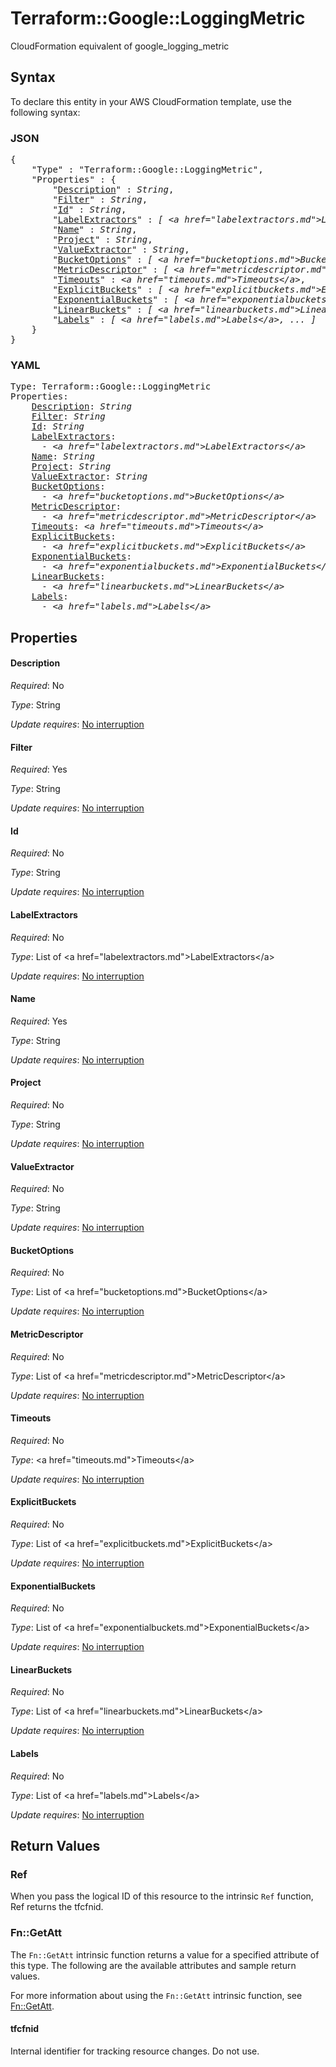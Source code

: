 # Terraform::Google::LoggingMetric

CloudFormation equivalent of google_logging_metric

## Syntax

To declare this entity in your AWS CloudFormation template, use the following syntax:

### JSON

<pre>
{
    "Type" : "Terraform::Google::LoggingMetric",
    "Properties" : {
        "<a href="#description" title="Description">Description</a>" : <i>String</i>,
        "<a href="#filter" title="Filter">Filter</a>" : <i>String</i>,
        "<a href="#id" title="Id">Id</a>" : <i>String</i>,
        "<a href="#labelextractors" title="LabelExtractors">LabelExtractors</a>" : <i>[ &lt;a href=&#34;labelextractors.md&#34;&gt;LabelExtractors&lt;/a&gt;, ... ]</i>,
        "<a href="#name" title="Name">Name</a>" : <i>String</i>,
        "<a href="#project" title="Project">Project</a>" : <i>String</i>,
        "<a href="#valueextractor" title="ValueExtractor">ValueExtractor</a>" : <i>String</i>,
        "<a href="#bucketoptions" title="BucketOptions">BucketOptions</a>" : <i>[ &lt;a href=&#34;bucketoptions.md&#34;&gt;BucketOptions&lt;/a&gt;, ... ]</i>,
        "<a href="#metricdescriptor" title="MetricDescriptor">MetricDescriptor</a>" : <i>[ &lt;a href=&#34;metricdescriptor.md&#34;&gt;MetricDescriptor&lt;/a&gt;, ... ]</i>,
        "<a href="#timeouts" title="Timeouts">Timeouts</a>" : <i>&lt;a href=&#34;timeouts.md&#34;&gt;Timeouts&lt;/a&gt;</i>,
        "<a href="#explicitbuckets" title="ExplicitBuckets">ExplicitBuckets</a>" : <i>[ &lt;a href=&#34;explicitbuckets.md&#34;&gt;ExplicitBuckets&lt;/a&gt;, ... ]</i>,
        "<a href="#exponentialbuckets" title="ExponentialBuckets">ExponentialBuckets</a>" : <i>[ &lt;a href=&#34;exponentialbuckets.md&#34;&gt;ExponentialBuckets&lt;/a&gt;, ... ]</i>,
        "<a href="#linearbuckets" title="LinearBuckets">LinearBuckets</a>" : <i>[ &lt;a href=&#34;linearbuckets.md&#34;&gt;LinearBuckets&lt;/a&gt;, ... ]</i>,
        "<a href="#labels" title="Labels">Labels</a>" : <i>[ &lt;a href=&#34;labels.md&#34;&gt;Labels&lt;/a&gt;, ... ]</i>
    }
}
</pre>

### YAML

<pre>
Type: Terraform::Google::LoggingMetric
Properties:
    <a href="#description" title="Description">Description</a>: <i>String</i>
    <a href="#filter" title="Filter">Filter</a>: <i>String</i>
    <a href="#id" title="Id">Id</a>: <i>String</i>
    <a href="#labelextractors" title="LabelExtractors">LabelExtractors</a>: <i>
      - &lt;a href=&#34;labelextractors.md&#34;&gt;LabelExtractors&lt;/a&gt;</i>
    <a href="#name" title="Name">Name</a>: <i>String</i>
    <a href="#project" title="Project">Project</a>: <i>String</i>
    <a href="#valueextractor" title="ValueExtractor">ValueExtractor</a>: <i>String</i>
    <a href="#bucketoptions" title="BucketOptions">BucketOptions</a>: <i>
      - &lt;a href=&#34;bucketoptions.md&#34;&gt;BucketOptions&lt;/a&gt;</i>
    <a href="#metricdescriptor" title="MetricDescriptor">MetricDescriptor</a>: <i>
      - &lt;a href=&#34;metricdescriptor.md&#34;&gt;MetricDescriptor&lt;/a&gt;</i>
    <a href="#timeouts" title="Timeouts">Timeouts</a>: <i>&lt;a href=&#34;timeouts.md&#34;&gt;Timeouts&lt;/a&gt;</i>
    <a href="#explicitbuckets" title="ExplicitBuckets">ExplicitBuckets</a>: <i>
      - &lt;a href=&#34;explicitbuckets.md&#34;&gt;ExplicitBuckets&lt;/a&gt;</i>
    <a href="#exponentialbuckets" title="ExponentialBuckets">ExponentialBuckets</a>: <i>
      - &lt;a href=&#34;exponentialbuckets.md&#34;&gt;ExponentialBuckets&lt;/a&gt;</i>
    <a href="#linearbuckets" title="LinearBuckets">LinearBuckets</a>: <i>
      - &lt;a href=&#34;linearbuckets.md&#34;&gt;LinearBuckets&lt;/a&gt;</i>
    <a href="#labels" title="Labels">Labels</a>: <i>
      - &lt;a href=&#34;labels.md&#34;&gt;Labels&lt;/a&gt;</i>
</pre>

## Properties

#### Description

_Required_: No

_Type_: String

_Update requires_: [No interruption](https://docs.aws.amazon.com/AWSCloudFormation/latest/UserGuide/using-cfn-updating-stacks-update-behaviors.html#update-no-interrupt)

#### Filter

_Required_: Yes

_Type_: String

_Update requires_: [No interruption](https://docs.aws.amazon.com/AWSCloudFormation/latest/UserGuide/using-cfn-updating-stacks-update-behaviors.html#update-no-interrupt)

#### Id

_Required_: No

_Type_: String

_Update requires_: [No interruption](https://docs.aws.amazon.com/AWSCloudFormation/latest/UserGuide/using-cfn-updating-stacks-update-behaviors.html#update-no-interrupt)

#### LabelExtractors

_Required_: No

_Type_: List of &lt;a href=&#34;labelextractors.md&#34;&gt;LabelExtractors&lt;/a&gt;

_Update requires_: [No interruption](https://docs.aws.amazon.com/AWSCloudFormation/latest/UserGuide/using-cfn-updating-stacks-update-behaviors.html#update-no-interrupt)

#### Name

_Required_: Yes

_Type_: String

_Update requires_: [No interruption](https://docs.aws.amazon.com/AWSCloudFormation/latest/UserGuide/using-cfn-updating-stacks-update-behaviors.html#update-no-interrupt)

#### Project

_Required_: No

_Type_: String

_Update requires_: [No interruption](https://docs.aws.amazon.com/AWSCloudFormation/latest/UserGuide/using-cfn-updating-stacks-update-behaviors.html#update-no-interrupt)

#### ValueExtractor

_Required_: No

_Type_: String

_Update requires_: [No interruption](https://docs.aws.amazon.com/AWSCloudFormation/latest/UserGuide/using-cfn-updating-stacks-update-behaviors.html#update-no-interrupt)

#### BucketOptions

_Required_: No

_Type_: List of &lt;a href=&#34;bucketoptions.md&#34;&gt;BucketOptions&lt;/a&gt;

_Update requires_: [No interruption](https://docs.aws.amazon.com/AWSCloudFormation/latest/UserGuide/using-cfn-updating-stacks-update-behaviors.html#update-no-interrupt)

#### MetricDescriptor

_Required_: No

_Type_: List of &lt;a href=&#34;metricdescriptor.md&#34;&gt;MetricDescriptor&lt;/a&gt;

_Update requires_: [No interruption](https://docs.aws.amazon.com/AWSCloudFormation/latest/UserGuide/using-cfn-updating-stacks-update-behaviors.html#update-no-interrupt)

#### Timeouts

_Required_: No

_Type_: &lt;a href=&#34;timeouts.md&#34;&gt;Timeouts&lt;/a&gt;

_Update requires_: [No interruption](https://docs.aws.amazon.com/AWSCloudFormation/latest/UserGuide/using-cfn-updating-stacks-update-behaviors.html#update-no-interrupt)

#### ExplicitBuckets

_Required_: No

_Type_: List of &lt;a href=&#34;explicitbuckets.md&#34;&gt;ExplicitBuckets&lt;/a&gt;

_Update requires_: [No interruption](https://docs.aws.amazon.com/AWSCloudFormation/latest/UserGuide/using-cfn-updating-stacks-update-behaviors.html#update-no-interrupt)

#### ExponentialBuckets

_Required_: No

_Type_: List of &lt;a href=&#34;exponentialbuckets.md&#34;&gt;ExponentialBuckets&lt;/a&gt;

_Update requires_: [No interruption](https://docs.aws.amazon.com/AWSCloudFormation/latest/UserGuide/using-cfn-updating-stacks-update-behaviors.html#update-no-interrupt)

#### LinearBuckets

_Required_: No

_Type_: List of &lt;a href=&#34;linearbuckets.md&#34;&gt;LinearBuckets&lt;/a&gt;

_Update requires_: [No interruption](https://docs.aws.amazon.com/AWSCloudFormation/latest/UserGuide/using-cfn-updating-stacks-update-behaviors.html#update-no-interrupt)

#### Labels

_Required_: No

_Type_: List of &lt;a href=&#34;labels.md&#34;&gt;Labels&lt;/a&gt;

_Update requires_: [No interruption](https://docs.aws.amazon.com/AWSCloudFormation/latest/UserGuide/using-cfn-updating-stacks-update-behaviors.html#update-no-interrupt)

## Return Values

### Ref

When you pass the logical ID of this resource to the intrinsic `Ref` function, Ref returns the tfcfnid.

### Fn::GetAtt

The `Fn::GetAtt` intrinsic function returns a value for a specified attribute of this type. The following are the available attributes and sample return values.

For more information about using the `Fn::GetAtt` intrinsic function, see [Fn::GetAtt](https://docs.aws.amazon.com/AWSCloudFormation/latest/UserGuide/intrinsic-function-reference-getatt.html).

#### tfcfnid

Internal identifier for tracking resource changes. Do not use.

